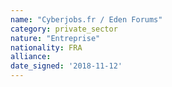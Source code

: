 ```yaml
---
name: "Cyberjobs.fr / Eden Forums"
category: private_sector
nature: "Entreprise"
nationality: FRA
alliance: 
date_signed: '2018-11-12'
---
```

    